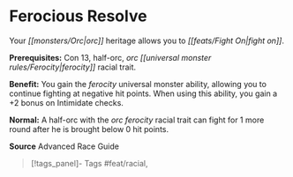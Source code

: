 ﻿---
cssclass: [feats]

---
# Ferocious Resolve

Your _[[monsters/Orc|orc]]_ heritage allows you to _[[feats/Fight On|fight on]]_.

**Prerequisites:** Con 13, half-orc, _orc_ _[[universal monster rules/Ferocity|ferocity]]_ racial trait.

**Benefit:** You gain the _ferocity_ universal monster ability, allowing you to continue fighting at negative hit points. When using this ability, you gain a +2 bonus on Intimidate checks.

**Normal:** A half-orc with the _orc_ _ferocity_ racial trait can fight for 1 more round after he is brought below 0 hit points.

**Source** Advanced Race Guide
>[!tags_panel]- Tags
> #feat/racial, 